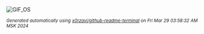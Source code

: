 <div align="justify">
<picture>
    <source media="(prefers-color-scheme: dark)" srcset="https://i.ibb.co/TgwhgQk/output-gif.gif">
    <source media="(prefers-color-scheme: light)" srcset="https://i.ibb.co/TgwhgQk/output-gif.gif">
    <img alt="GIF_OS" src="https://i.ibb.co/TgwhgQk/output-gif.gif">
</picture>

<sub><i>Generated automatically using [x0rzavi/github-readme-terminal](https://github.com/x0rzavi/github-readme-terminal) on Fri Mar 29 03:58:32 AM MSK 2024</i></sub>

</div>

<!-- Image deletion URL: https://ibb.co/sVg3VT2/1bcb0e86bce767527908f2b250e15959 -->